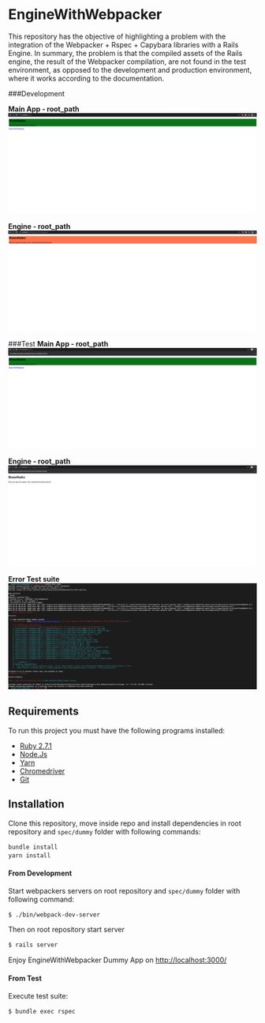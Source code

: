 # EngineWithWebpacker

This repository has the objective of highlighting a problem with the integration of the Webpacker + Rspec + Capybara
libraries with a Rails Engine. In summary, the problem is that the compiled assets of the Rails engine, the result of
the Webpacker compilation, are not found in the test environment, as opposed to the development and production environment,
where it works according to the documentation.

###Development

**Main App - root_path**
![develop-main_app_root_path](app/assets/images/engine_with_webpacker/develop-main_app_root_path.png)

**Engine - root_path**
![develop-engine_root_path](app/assets/images/engine_with_webpacker/develop-engine_root_path.png)

###Test
**Main App - root_path**
![test-main_app_root_path](app/assets/images/engine_with_webpacker/test-main_app_root_path.png)

**Engine - root_path**
![test-engine_root_path](app/assets/images/engine_with_webpacker/test-engine_root_path.png)

**Error Test suite**
![test-error_suite](app/assets/images/engine_with_webpacker/test-error_suite.png)


## Requirements

To run this project you must have the following programs installed:

* [Ruby 2.7.1](https://www.ruby-lang.org/en/news/2020/03/31/ruby-2-7-1-released/)
* [Node.Js](https://nodejs.org/en/download/)
* [Yarn](https://classic.yarnpkg.com/en/docs/install#mac-stable)
* [Chromedriver](https://github.com/SeleniumHQ/selenium/wiki/ChromeDriver)
* [Git](https://git-scm.com/downloads)


## Installation

Clone this repository, move inside repo and install dependencies in root repository and `spec/dummy`
folder with following commands:

```bash
bundle install
yarn install
```

#### From Development

Start webpackers servers on root repository and `spec/dummy` folder with following command:

```bash
$ ./bin/webpack-dev-server
```

Then on root repository start server
    
```bash
$ rails server
```

Enjoy EngineWithWebpacker Dummy App on [http://localhost:3000/](http://localhost:3000/)

#### From Test

Execute test suite:

```bash
$ bundle exec rspec
```
